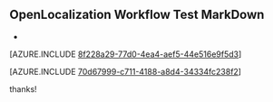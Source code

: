 ## OpenLocalization Workflow Test MarkDown
* 

[AZURE.INCLUDE [8f228a29-77d0-4ea4-aef5-44e516e9f5d3](calleeMd1.md)]



[AZURE.INCLUDE [70d67999-c711-4188-a8d4-34334fc238f2](calleeMd2.md)]

 
thanks!